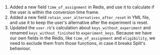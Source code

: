 1. Added a new field `time_of_assignment` in Redis, and use it to calculate if the user is within the conversion time frame.
2. Added a new field `retain_user_alternatives_after_reset` in YML file, and use it to keep the user's alternative after
the experiment is reset.
3. Updated the `user.rb`'s calculation about `keys_without_experiment` and renamed `keys_without_finished` to 
`experiment_keys`. Because we have our own fields in the Redis, like `time_of_assignment` and `eligibility`, we need to 
exclude them from those functions, in case it breaks Split's behaviour.